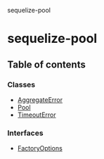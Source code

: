 sequelize-pool

# sequelize-pool

## Table of contents

### Classes

- [AggregateError](classes/aggregateerror.md)
- [Pool](classes/pool.md)
- [TimeoutError](classes/timeouterror.md)

### Interfaces

- [FactoryOptions](interfaces/factoryoptions.md)

